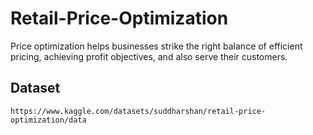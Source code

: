# Retail-Price-Optimization
Price optimization helps businesses strike the right balance of efficient pricing, achieving profit objectives, and also serve their customers.


## Dataset

```
https://www.kaggle.com/datasets/suddharshan/retail-price-optimization/data

```